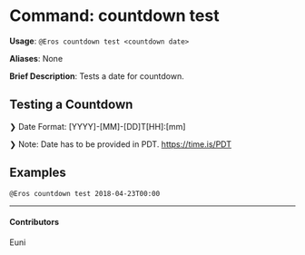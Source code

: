 # Command: countdown test


**Usage**: `@Eros countdown test <countdown date>`

**Aliases**: None

**Brief Description**: Tests a date for countdown.



## Testing a Countdown


❯ Date Format: [YYYY]-[MM]-[DD]T[HH]:[mm]

❯ Note: Date has to be provided in PDT. https://time.is/PDT

## Examples

```
@Eros countdown test 2018-04-23T00:00
```


---

#### Contributors


Euni
